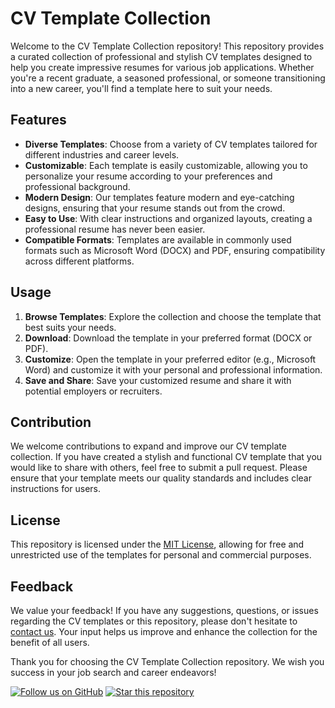 # CV Template Collection

Welcome to the CV Template Collection repository! This repository provides a curated collection of professional and stylish CV templates designed to help you create impressive resumes for various job applications. Whether you're a recent graduate, a seasoned professional, or someone transitioning into a new career, you'll find a template here to suit your needs.

## Features

- **Diverse Templates**: Choose from a variety of CV templates tailored for different industries and career levels.
- **Customizable**: Each template is easily customizable, allowing you to personalize your resume according to your preferences and professional background.
- **Modern Design**: Our templates feature modern and eye-catching designs, ensuring that your resume stands out from the crowd.
- **Easy to Use**: With clear instructions and organized layouts, creating a professional resume has never been easier.
- **Compatible Formats**: Templates are available in commonly used formats such as Microsoft Word (DOCX) and PDF, ensuring compatibility across different platforms.

## Usage

1. **Browse Templates**: Explore the collection and choose the template that best suits your needs.
2. **Download**: Download the template in your preferred format (DOCX or PDF).
3. **Customize**: Open the template in your preferred editor (e.g., Microsoft Word) and customize it with your personal and professional information.
4. **Save and Share**: Save your customized resume and share it with potential employers or recruiters.

## Contribution

We welcome contributions to expand and improve our CV template collection. If you have created a stylish and functional CV template that you would like to share with others, feel free to submit a pull request. Please ensure that your template meets our quality standards and includes clear instructions for users.

## License

This repository is licensed under the [MIT License](LICENSE), allowing for free and unrestricted use of the templates for personal and commercial purposes.

## Feedback

We value your feedback! If you have any suggestions, questions, or issues regarding the CV templates or this repository, please don't hesitate to [contact us](mailto:hoaikcn7@outlook.com). Your input helps us improve and enhance the collection for the benefit of all users.

Thank you for choosing the CV Template Collection repository. We wish you success in your job search and career endeavors!

[![Follow us on GitHub](https://img.shields.io/github/followers/eriskcn.svg?style=social&label=Follow)](https://github.com/erikscn)  [![Star this repository](https://img.shields.io/github/stars/eriskcn/cv-template-collection.svg?style=social&label=Star)](https://github.com/eriskcn/cv-template-collection)

